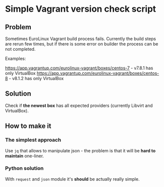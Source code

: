 # Simple Vagrant version check script

## Problem

Sometimes EuroLinux Vagrant build process fails. Currently the build steps are rerun
few times, but if there is some error on builder the process can be not completed.

Examples:

https://app.vagrantup.com/eurolinux-vagrant/boxes/centos-7 - v7.8.1 has only VirtualBox
https://app.vagrantup.com/eurolinux-vagrant/boxes/centos-8 - v8.1.2 has only VirtualBox

## Solution

Check if **the newest box** has all expected providers (currently Libvirt and VirtualBox).

## How to make it

### The simplest approach

Use `jq` that allows to manipulate json - the problem is that it will be **hard to maintain** one-liner.

### Python solution

With `request` and `json` module it's **should** be actually really simple.

